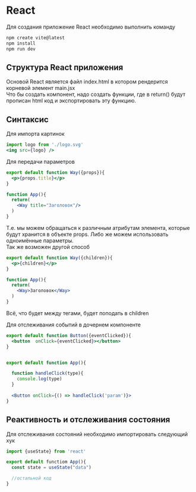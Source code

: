 # React 

Для создания приложение React необходимо выполнить команду
```cmd
npm create vite@latest
npm install
npm run dev
```

## Структура React приложения 
Основой React является файл index.html в котором рендерится корневой элемент main.jsx  
Что бы создать компонент, надо создать функции, где в return() будут прописан html код и экспортировать эту функцию.


## Синтаксис
Для импорта картинок
```jsx
import logo from './logo.svg'
<img src={logo} />
```

Для передачи параметров
```jsx
export default function Way({props}){
  <p>{props.title}</p>
}

function App(){
  return(
    <Way title="Заголовок"/>
  )
}
```
Т.е. мы можем обращаться к различным атрибутам элемента, которые будут хранится в объекте props. Либо же можем использовать одноимённые параметры.  
Так же возможен другой способ
```jsx
export default function Way({children}){
  <p>{children}</p>
}

function App(){
  return(
    <Way>Заголовок</Way>
  )
}
```
Всё, что будет между тегами, будет поподать в children  

Для отслеживания событий в дочернем компоненте

```jsx
export default function Button({eventClicked}){
  <button  onClick={eventClicked}></button>
}


export default function App(){

  function handleClick(type){
    console.log(type)
  }
  
  <Button onClick={() => handleClick('param')}>
}
```

## Реактивность и отслеживания состояния

Для отслеживания состояний необходимо импортировать следующий хук
```jsx
import {useState} from 'react'

export default functiom App(){
  const state = useState("data")

  //остальной код
}
```
